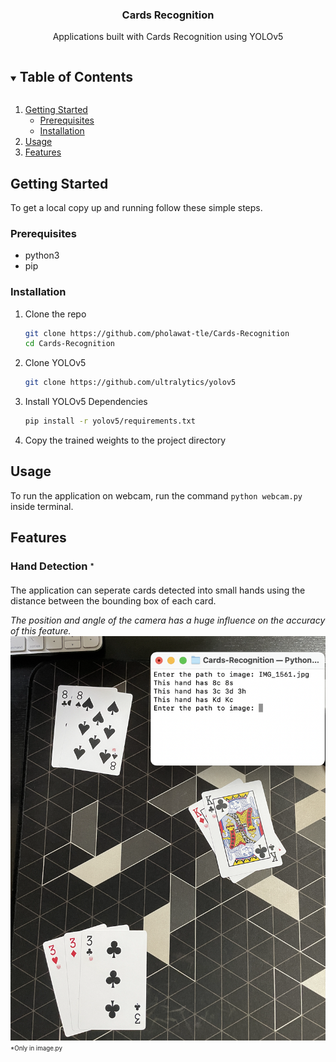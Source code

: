 <p align="center">

  <h3 align="center">Cards Recognition</h3>

  <p align="center">
    Applications built with Cards Recognition using YOLOv5
  </p>
</p>

<!-- TABLE OF CONTENTS -->
<details open="open">
  <summary><h2 style="display: inline-block">Table of Contents</h2></summary>
  <ol>
    <li>
      <a href="#getting-started">Getting Started</a>
      <ul>
        <li><a href="#prerequisites">Prerequisites</a></li>
        <li><a href="#installation">Installation</a></li>
      </ul>
    </li>
    <li><a href="#usage">Usage</a></li>
    <li><a href="#usage">Features</a></li>
  </ol>
</details>

<!-- GETTING STARTED -->

## Getting Started

To get a local copy up and running follow these simple steps.

### Prerequisites

- python3
- pip

### Installation

1. Clone the repo
   ```sh
   git clone https://github.com/pholawat-tle/Cards-Recognition
   cd Cards-Recognition
   ```
2. Clone YOLOv5
   ```sh
   git clone https://github.com/ultralytics/yolov5
   ```
3. Install YOLOv5 Dependencies

   ```sh
   pip install -r yolov5/requirements.txt
   ```

4. Copy the trained weights to the project directory

<!-- USAGE EXAMPLES -->

## Usage

To run the application on webcam, run the command `python webcam.py` inside terminal.

## Features

### Hand Detection <sub><sup>\*</sup></sub>

The application can seperate cards detected into small hands using the distance between the bounding box of each card.

_The position and angle of the camera has a huge influence on the accuracy of this feature._
<img src="./.github/img/hand-detection.png" >
<sub><sup>\*Only in image.py</sup></sub>
